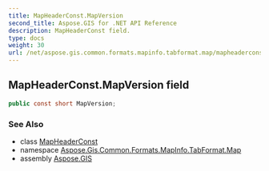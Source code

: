 ```yaml
---
title: MapHeaderConst.MapVersion
second_title: Aspose.GIS for .NET API Reference
description: MapHeaderConst field. 
type: docs
weight: 30
url: /net/aspose.gis.common.formats.mapinfo.tabformat.map/mapheaderconst/mapversion/
---
```

## MapHeaderConst.MapVersion field

```csharp
public const short MapVersion;
```

### See Also

* class [MapHeaderConst](../)
* namespace [Aspose.Gis.Common.Formats.MapInfo.TabFormat.Map](../../mapheaderconst/)
* assembly [Aspose.GIS](../../../)


